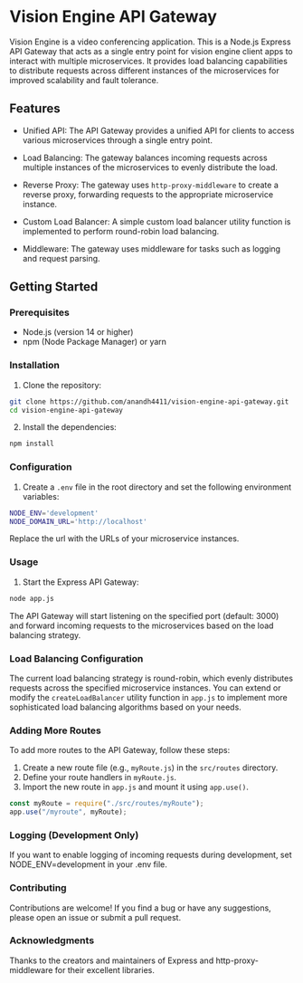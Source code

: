 # Vision Engine API Gateway

Vision Engine is a video conferencing application. This is a Node.js Express API Gateway that acts as a single entry point for vision engine client apps to interact with multiple microservices. It provides load balancing capabilities to distribute requests across different instances of the microservices for improved scalability and fault tolerance.

## Features

- Unified API: The API Gateway provides a unified API for clients to access various microservices through a single entry point.

- Load Balancing: The gateway balances incoming requests across multiple instances of the microservices to evenly distribute the load.

- Reverse Proxy: The gateway uses `http-proxy-middleware` to create a reverse proxy, forwarding requests to the appropriate microservice instance.

- Custom Load Balancer: A simple custom load balancer utility function is implemented to perform round-robin load balancing.

- Middleware: The gateway uses middleware for tasks such as logging and request parsing.

## Getting Started

### Prerequisites

- Node.js (version 14 or higher)
- npm (Node Package Manager) or yarn

### Installation

1. Clone the repository:

```bash
git clone https://github.com/anandh4411/vision-engine-api-gateway.git
cd vision-engine-api-gateway
```

2. Install the dependencies:

```bash
npm install
```

### Configuration

1. Create a `.env` file in the root directory and set the following environment variables:

```bash
NODE_ENV='development'
NODE_DOMAIN_URL='http://localhost'
```

Replace the url with the URLs of your microservice instances.

### Usage

1. Start the Express API Gateway:

```bash
node app.js
```

The API Gateway will start listening on the specified port (default: 3000) and forward incoming requests to the microservices based on the load balancing strategy.

### Load Balancing Configuration

The current load balancing strategy is round-robin, which evenly distributes requests across the specified microservice instances. You can extend or modify the `createLoadBalancer` utility function in `app.js` to implement more sophisticated load balancing algorithms based on your needs.

### Adding More Routes

To add more routes to the API Gateway, follow these steps:

1. Create a new route file (e.g., `myRoute.js`) in the `src/routes` directory.
2. Define your route handlers in `myRoute.js`.
3. Import the new route in `app.js` and mount it using `app.use()`.

```javascript Copy code
const myRoute = require("./src/routes/myRoute");
app.use("/myroute", myRoute);
```

### Logging (Development Only)

If you want to enable logging of incoming requests during development, set NODE_ENV=development in your .env file.

### Contributing

Contributions are welcome! If you find a bug or have any suggestions, please open an issue or submit a pull request.

### Acknowledgments

Thanks to the creators and maintainers of Express and http-proxy-middleware for their excellent libraries.
